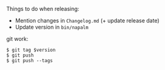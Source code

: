 Things to do when releasing:

 * Mention changes in `Changelog.md` (+ update release date)
 * Update version in `bin/napalm`

git work:

    $ git tag $version
    $ git push
    $ git push --tags
